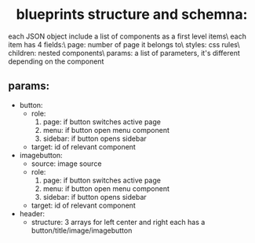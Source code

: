 <h1 align="center">blueprints structure and schemna: </h1>
each JSON object include a list of components as a first level items\
each item has 4 fields:\
page: number of page it belongs to\
styles: css rules\
children: nested components\
params: a list of parameters, it's different depending on the component

## params:
* button: 
    - role: 
        1) page: if button switches active page
        2) menu: if button open menu component
        3) sidebar: if button opens sidebar
    - target: id of relevant component
* imagebutton:
    - source: image source
    - role: 
        1) page: if button switches active page
        2) menu: if button open menu component
        3) sidebar: if button opens sidebar
    - target: id of relevant component
* header:
    - structure: 3 arrays for left center and right each has a button/title/image/imagebutton    
